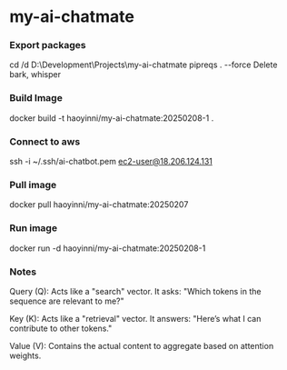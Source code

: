 # my-ai-chatmate
### Export packages
cd /d D:\Development\Projects\my-ai-chatmate
pipreqs . --force
Delete bark, whisper
### Build Image
docker build -t haoyinni/my-ai-chatmate:20250208-1 . 
### Connect to aws
ssh -i ~/.ssh/ai-chatbot.pem ec2-user@18.206.124.131
### Pull image
docker pull haoyinni/my-ai-chatmate:20250207
### Run image
docker run -d haoyinni/my-ai-chatmate:20250208-1
### Notes
Query (Q): Acts like a "search" vector. It asks: "Which tokens in the sequence are relevant to me?"

Key (K): Acts like a "retrieval" vector. It answers: "Here’s what I can contribute to other tokens."

Value (V): Contains the actual content to aggregate based on attention weights.
